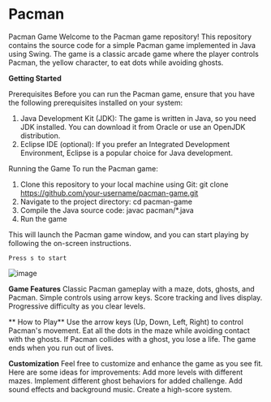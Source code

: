 # Pacman
Pacman Game Welcome to the Pacman game repository! This repository contains the source code for a simple Pacman game implemented in Java using Swing. The game is a classic arcade game where the player controls Pacman, the yellow character, to eat dots while avoiding ghosts.

**Getting Started**

Prerequisites
Before you can run the Pacman game, ensure that you have the following prerequisites installed on your system:
1. Java Development Kit (JDK): The game is written in Java, so you need JDK installed. You can download it from Oracle or use an OpenJDK distribution.
2. Eclipse IDE (optional): If you prefer an Integrated Development Environment, Eclipse is a popular choice for Java development.

Running the Game
To run the Pacman game:
1. Clone this repository to your local machine using Git:
        git clone https://github.com/your-username/pacman-game.git
2. Navigate to the project directory:
         cd pacman-game
3. Compile the Java source code:
         javac pacman/*.java
4. Run the game

This will launch the Pacman game window, and you can start playing by following the on-screen instructions.

    Press s to start 

   ![image](https://github.com/LikhithaAralimara/Pacman/assets/128489410/583101af-f506-4309-bd07-05c4e76e4af5)
   


  **Game Features**
Classic Pacman gameplay with a maze, dots, ghosts, and Pacman.
Simple controls using arrow keys.
Score tracking and lives display.
Progressive difficulty as you clear levels.

 ** How to Play**
Use the arrow keys (Up, Down, Left, Right) to control Pacman's movement.
Eat all the dots in the maze while avoiding contact with the ghosts.
If Pacman collides with a ghost, you lose a life.
The game ends when you run out of lives.

**Customization**
Feel free to customize and enhance the game as you see fit. Here are some ideas for improvements:
Add more levels with different mazes.
Implement different ghost behaviors for added challenge.
Add sound effects and background music.
Create a high-score system.
